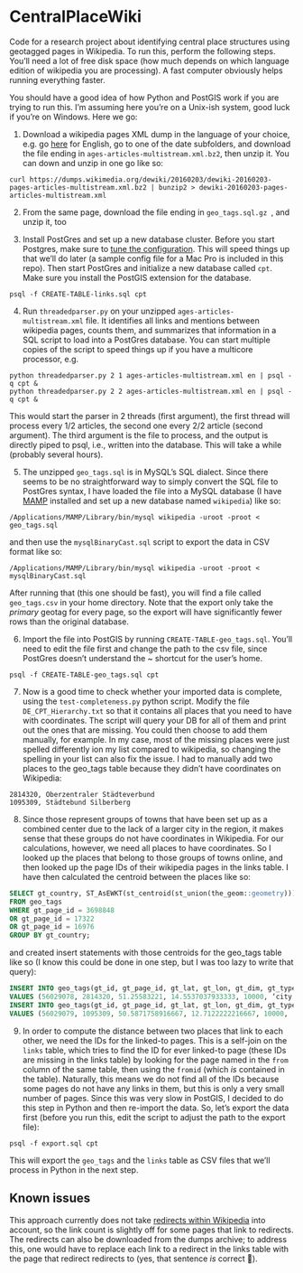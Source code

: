 # CentralPlaceWiki

Code for a research project about identifying central place structures using geotagged pages in Wikipedia. To run this, perform the following steps. You’ll need a lot of free disk space (how much depends on which language edition of wikipedia you are processing). A fast computer obviously helps running everything faster.

You should have a good idea of how Python and PostGIS work if you are trying to run this. I’m assuming here you’re on a Unix-ish system, good luck if you’re on Windows. Here we go:

1. Download a wikipedia pages XML dump in the language of your choice, e.g. go [here](https://dumps.wikimedia.org/enwiki/) for English, go to one of the date subfolders, and download the file ending in `ages-articles-multistream.xml.bz2`, then unzip it. You can down and unzip in one go like so:
  ```
  curl https://dumps.wikimedia.org/dewiki/20160203/dewiki-20160203-pages-articles-multistream.xml.bz2 | bunzip2 > dewiki-20160203-pages-articles-multistream.xml
  ```

2. From the same page, download the file ending in `geo_tags.sql.gz `, and unzip it, too

3. Install PostGres and set up a new database cluster. Before you start Postgres, make sure to [tune the configuration](https://wiki.postgresql.org/wiki/Tuning_Your_PostgreSQL_Server). This will speed things up that we’ll do later (a sample config file for a Mac Pro is included in this repo). Then start PostGres and initialize a new database called `cpt`. Make sure you install the PostGIS extension for the database.
  ```
  psql -f CREATE-TABLE-links.sql cpt
  ```
4. Run `threadedparser.py` on your unzipped `ages-articles-multistream.xml` file. It identifies all links and mentions between wikipedia pages, counts them, and summarizes that information in a SQL script to load into a PostGres database. You can start multiple copies of the script to speed things up if you have a multicore processor, e.g.
  ```
  python threadedparser.py 2 1 ages-articles-multistream.xml en | psql -q cpt &
  python threadedparser.py 2 2 ages-articles-multistream.xml en | psql -q cpt &
  ```
This would start the parser in 2 threads (first argument), the first thread will process every 1/2 articles, the second one every 2/2 article (second argument). The third argument is the file to process, and the output is directly piped to psql, i.e., written into the database. This will take a while (probably several hours).

5. The unzipped `geo_tags.sql` is in MySQL’s SQL dialect. Since there seems to be no straightforward way to simply convert the SQL file to PostGres syntax, I have loaded the file into a MySQL database (I have [MAMP](https://www.mamp.info/en/) installed and set up a new database named `wikipedia`) like so:
  ```
  /Applications/MAMP/Library/bin/mysql wikipedia -uroot -proot < geo_tags.sql
  ```
  and then use the `mysqlBinaryCast.sql` script to export the data in CSV format like so:
  ```
  /Applications/MAMP/Library/bin/mysql wikipedia -uroot -proot < mysqlBinaryCast.sql
  ```
After running that (this one should be fast), you will find a file called `geo_tags.csv` in your home directory. Note that the export only take the *primary* geotag for every page, so the export will have significantly fewer rows than the original database.

6. Import the file into PostGIS by running `CREATE-TABLE-geo_tags.sql`. You’ll need to edit the file first and change the path to the csv file, since PostGres doesn’t understand the ~ shortcut for the user’s home.
  ```
  psql -f CREATE-TABLE-geo_tags.sql cpt
  ```

7. Now is a good time to check whether your imported data is complete, using the `test-completeness.py` python script. Modify the file `DE_CPT_Hierarchy.txt` so that it contains all places that you need to have with coordinates. The script will query your DB for all of them and print out the ones that are missing. You could then choose to add them manually, for example. In my case, most of the missing places were just spelled differently ion my list compared to wikipedia, so changing the spelling in your list can also fix the issue. I had to manually add two places to the geo_tags table because they didn’t have coordinates on Wikipedia:
  ```
  2814320, Oberzentraler Städteverbund
  1095309, Städtebund Silberberg
  ```

8. Since those represent groups of towns that have been set up as  a combined center due to the lack of a larger city in the region, it makes sense that these groups do not have coordinates in Wikipedia. For our calculations, however, we need all places to have coordinates. So I looked up the places that belong to those groups of towns online, and then looked up the page IDs of their wikipedia pages in the links table. I have then calculated the centroid between the places like so:
  ```SQL
  SELECT gt_country, ST_AsEWKT(st_centroid(st_union(the_geom::geometry))) as geom
  FROM geo_tags
  WHERE gt_page_id = 3698848
  OR gt_page_id = 17322
  OR gt_page_id = 16976
  GROUP BY gt_country;
  ```
and created insert statements with those centroids for the geo_tags table like so (I know this could be done in one step, but I was too lazy to write that query):
  ```SQL
  INSERT INTO geo_tags(gt_id, gt_page_id, gt_lat, gt_lon, gt_dim, gt_type, gt_name, gt_country, gt_region, the_geom)
  VALUES (56029078, 2814320, 51.25583221, 14.5537037933333, 10000, ‘city’, ‘Oberzentraler Städteverbund’, ‘DE’, ‘SN’, ST_GeomFromText(‘POINT(14.5537037933333 51.25583221)’, 4326));
  INSERT INTO geo_tags(gt_id, gt_page_id, gt_lat, gt_lon, gt_dim, gt_type, gt_name, gt_country, gt_region, the_gom)
  VALUES (56029079, 1095309, 50.5871758916667, 12.7122222216667, 10000, ‘city’, ‘Städtebund Silberberg’, ‘DE’, ‘SN’, ST_GeomFromText(‘POINT(12.7122222216667 50.5871758916667)’, 4326));
  ```

9. In order to compute the distance between two places that link to each other, we need the IDs for the linked-to pages. This is a self-join on the `links` table, which tries to find the ID for ever linked-to page (these IDs are missing in the links table) by looking for the page named in the `from` column of the same table, then using the `fromid` (which _is_ contained in the table). Naturally, this means we do not find all of the IDs because some pages do not have any links in them, but this is only a very small number of pages. Since this was very slow in PostGIS, I decided to do this step in Python and then re-import the data. So, let’s export the data first (before you run this, edit the script to adjust the path to the export file):
  ```
  psql -f export.sql cpt
  ```
This will export the `geo_tags` and the `links` table as CSV files that we’ll process in Python in the next step.




## Known issues

This approach currently does not take [redirects within Wikipedia](https://en.wikipedia.org/wiki/Wikipedia:Redirect) into account, so the link count is slightly off for some pages that link to redirects. The redirects can also be downloaded from the dumps archive; to address this, one would have to replace each link to a redirect in the links table with the page that redirect redirects to (yes, that sentence *is* correct 😬).
